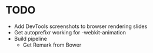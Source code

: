 # TODO

* Add DevTools screenshots to browser rendering slides
* Get autoprefixr working for -webkit-animation
* Build pipeline
  * Get Remark from Bower
